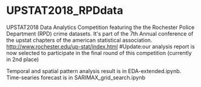 # UPSTAT2018_RPDdata
UPSTAT2018 Data Analytics Competition featuring the the Rochester Police Department (RPD) crime datasets.
It's part of the 7th Annual conference of the upstat chapters of the american statistical association. http://www.rochester.edu/up-stat/index.html
#Update:our analysis report is now selected to participate in the final round of this competition (currently in 2nd place) 

Temporal and spatial pattern analysis result is in EDA-extended.ipynb. Time-searies forecast is in SARIMAX_grid_search.ipynb
